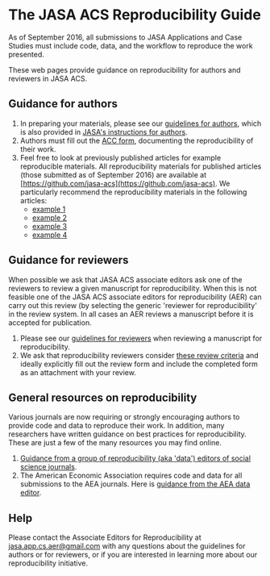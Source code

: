 # The JASA ACS Reproducibility Guide

As of September 2016, all submissions to JASA Applications and Case Studies must include code, data, and the workflow to reproduce the work presented.

These web pages provide guidance on reproducibility for authors and reviewers in JASA ACS. 

## Guidance for authors

1. In preparing your materials, please see our [guidelines for authors](pages/author-guidelines), which is also provided in [JASA's instructions for authors](https://amstat.tandfonline.com/action/authorSubmission?show=instructions&journalCode=uasa20).
2. Authors must fill out the [ACC form](pages/acc.html), documenting the reproducibility of their work. 
3. Feel free to look at previously published articles for example reproducible materials. All reproducibility materials for published articles (those submitted as of September 2016) are available at [https://github.com/jasa-acs](https://github.com/jasa-acs). We particularly recommend the reproducibility materials in the following articles:
   - [example 1](https://github.com/jasa-acs/Value-of-Information-Sensitivity-Analysis-and-Research-Design-in-Bayesian-Evidence-Synthesis)
   - [example 2](https://github.com/jasa-acs/Modeling-Bronchiolitis-Incidence-Proportions-in-the-Presence-of-Spatio-Temporal-Uncertainty)
   - [example 3](https://github.com/jasa-acs/Penalized-and-Constrained-Optimization-An-Application-to-High-Dimensional-Website-Advertising)
   - [example 4](https://github.com/jasa-acs/Quantile-Function-on-Scalar-Regression-Analysis-for-Distributional-Data)

## Guidance for reviewers

When possible we ask that JASA ACS associate editors ask one of the reviewers to review a given manuscript for reproducibility. When this is not feasible one of the JASA ACS associate editors for reproducibility (AER) can carry out this review (by selecting the generic 'reviewer for reproducibility' in the review system. In all cases an AER reviews a manuscript before it is accepted for publication. 

1. Please see our [guidelines for reviewers](pages/reviewer-guidelines) when reviewing a manuscript for reproducibility.
2. We ask that reproducibility reviewers consider [these review criteria](pages/review-form) and ideally explicitly fill out the review form and include the completed form as an attachment with your review.

## General resources on reproducibility

Various journals are now requiring or strongly encouraging authors to provide code and data to reproduce their work. In addition, many researchers have written guidance on best practices for reproducibility. These are just a few of the many resources you may find online.

1. [Guidance from a group of reproducibility (aka 'data') editors of social science journals](https://social-science-data-editors.github.io/guidance).
2. The American Economic Association requires code and data for all submissions to the AEA journals. Here is [guidance from the AEA data editor](https://aeadataeditor.github.io/aea-de-guidance).

## Help

Please contact the Associate Editors for Reproducibility at [jasa.app.cs.aer@gmail.com](mailto:jasa.app.cs.aer@gmail.com) with any questions about the guidelines for authors or for reviewers, or if you are interested in learning more about our reproducibility initiative.
